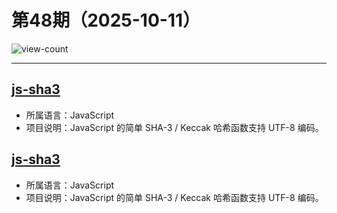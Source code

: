 # 第48期（2025-10-11）

![view-count](https://count.getloli.com/@xiaoxuan6-weekly-20251011)

---
## [js-sha3](https://github.com/emn178/js-sha3)
- 所属语言：JavaScript
- 项目说明：JavaScript 的简单 SHA-3 / Keccak 哈希函数支持 UTF-8 编码。

## [js-sha3](https://github.com/emn178/js-sha3)
- 所属语言：JavaScript
- 项目说明：JavaScript 的简单 SHA-3 / Keccak 哈希函数支持 UTF-8 编码。
